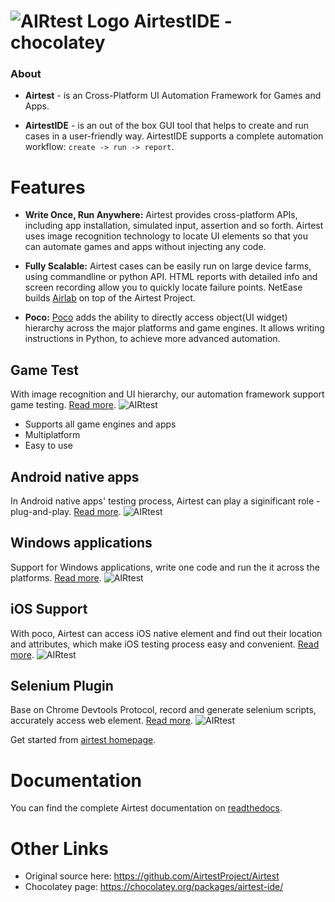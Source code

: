 # ![AIRtest Logo](https://rawcdn.githack.com/EpicMorg/chocolatey/cc1aeec9b90a710e8c38877eb80e1fa382b04055/.github/airtest-ide/icons/airtest_32.png) AirtestIDE - chocolatey

### About 
* **Airtest** - is an Cross-Platform UI Automation Framework for Games and Apps.

* **AirtestIDE** - is an out of the box GUI tool that helps to create and run cases in a user-friendly way. AirtestIDE supports a complete automation workflow: ``create -> run -> report``.

# Features

*   **Write Once, Run Anywhere:** Airtest provides cross-platform APIs, including app installation, simulated input, assertion and so forth. Airtest uses image recognition technology to locate UI elements so that you can automate games and apps without injecting any code. 

*   **Fully Scalable:** Airtest cases can be easily run on large device farms, using commandline or python API. HTML reports with detailed info and screen recording allow you to quickly locate failure points. NetEase builds [Airlab](https://airlab.163.com/) on top of the Airtest Project.
 
*   **Poco:** [Poco](https://github.com/AirtestProject/Poco) adds the ability to directly access object(UI widget) hierarchy across the major platforms and game engines. It allows writing instructions in Python, to achieve more advanced automation.

## Game Test
With image recognition and UI hierarchy, our automation framework support game testing. [Read more](https://airtest.netease.com/docs/en/1_quick_start/5_get_started_with_web_test.html).
![AIRtest](https://rawcdn.githack.com/EpicMorg/chocolatey/cc1aeec9b90a710e8c38877eb80e1fa382b04055/.github/airtest-ide/screenshots/feature1.png) 
- Supports all game engines and apps
- Multiplatform
- Easy to use

## Android native apps
In Android native apps' testing process, Airtest can play a siginificant role - plug-and-play. [Read more](https://airtest.doc.io.netease.com/en/tutorial/5_Android_automated_testing_two/).
![AIRtest](https://rawcdn.githack.com/EpicMorg/chocolatey/cc1aeec9b90a710e8c38877eb80e1fa382b04055/.github/airtest-ide/screenshots/feature-android.png) 

## Windows applications
Support for Windows applications, write one code and run the it across the platforms. [Read more](https://airtest.doc.io.netease.com/en/tutorial/7_Windows_automated_testing/).
![AIRtest](https://rawcdn.githack.com/EpicMorg/chocolatey/cc1aeec9b90a710e8c38877eb80e1fa382b04055/.github/airtest-ide/screenshots/feature-windows.png) 

## iOS Support
With poco, Airtest can access iOS native element and find out their location and attributes, which make iOS testing process easy and convenient. [Read more](https://airtest.doc.io.netease.com/en/tutorial/6_IOS_automated_testing/).
![AIRtest](https://rawcdn.githack.com/EpicMorg/chocolatey/cc1aeec9b90a710e8c38877eb80e1fa382b04055/.github/airtest-ide/screenshots/ios-poco.png)

## Selenium Plugin
Base on Chrome Devtools Protocol, record and generate selenium scripts, accurately access web element. [Read more](https://airtest.netease.com/docs/en/1_quick_start/5_get_started_with_web_test.html).
![AIRtest](https://rawcdn.githack.com/EpicMorg/chocolatey/cc1aeec9b90a710e8c38877eb80e1fa382b04055/.github/airtest-ide/screenshots/feature-web.png)

Get started from [airtest homepage](https://airtest.netease.com/).

# Documentation

You can find the complete Airtest documentation on [readthedocs](http://airtest.readthedocs.io/).
 
# Other Links

- Original source here: https://github.com/AirtestProject/Airtest
- Chocolatey page: https://chocolatey.org/packages/airtest-ide/
